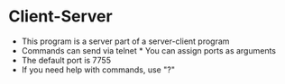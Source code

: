 # Client-Server
* This program is a server part of a server-client program  
* Commands can send via telnet  * You can assign ports as arguments
* The default port is 7755
* If you need help with commands, use "?"
